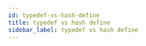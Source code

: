 ```yaml
---
id: typedef-vs-hash-define
title: typedef vs hash define
sidebar_label: typedef vs hash define
---
```



#
